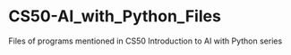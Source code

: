 # CS50-AI_with_Python_Files
Files of programs mentioned in CS50 Introduction to AI with Python series
